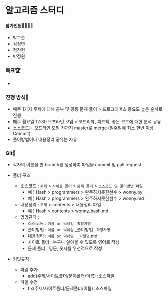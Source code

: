 # 알고리즘 스터디

#### 참가인원👨‍👩‍👧‍👦

- 박호준
- 김정연
- 정창현
- 박정원

### 목표🏆

- 

### 진행 방식🏁

- 매주 1가지 주제에 대해 공부 및 공통 문제 풀이 > 프로그래머스 중요도 높은 순서로 진행
- 매주 월요일 12:30 오프라인 모임 > 코드리뷰, 피드백, 좋은 코드에 대한 분석 공유
- 소스코드는 오프라인 모임 전까지 master로 merge (일주일에 최소 한번 이상 Commit)
- 풀이방법이나 내용정리 공유는 자유

### Git🌳

- 각자의 이름을 딴 branch를 생성하여 파일을 commit 및 pull request 
- 폴더 구조
  - 소스코드 : `주제` > `사이트 폴더` > `문제 폴더` > `소스코드 및 풀이방법 파일`
    - 예 )  Hash > programmers > 완주하지못한선수 > wonny.py
    - 예 )  Hash > programmers > 완주하지못한선수 > wonny.md
  - 내용정리 : `주제` > contents > 내용정리 파일
    - 예 ) Hash > contents > wonny_hash.md
  - 명명규칙 :
    - 소스코드 : `이름 or 닉네임` `.확장자명`
    - 풀이방법 : `이름 or 닉네임` _풀이방법 `.확장자명`
    - 내용정리 : `이름 or 닉네임 ` `_파일명`.md
    - 사이트 폴더 : 누구나 알아볼 수 있도록 영어로 작성
    - 문제 폴더 : 영문, 숫자를 우선적으로 작성

- 커밋규칙
  - 파일 추가
    - add(주제/사이트폴더/문제폴더/이름) :소스파일
  - 파일 수정
    - fix(주제/사이트폴더/문제폴더/이름) :소스파일
